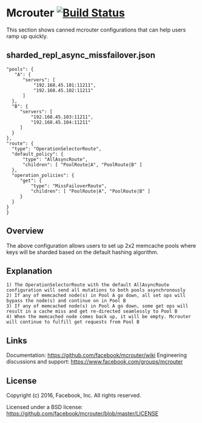 # Mcrouter [![Build Status](https://travis-ci.org/facebook/mcrouter.svg?branch=master)](https://travis-ci.org/facebook/mcrouter)

This section shows canned mcrouter configurations that can help users ramp up quickly.

## sharded_repl_async_missfailover.json

    "pools": {
       "A": {
          "servers": [
              "192.168.45.101:11211",
              "192.168.45.102:11211"
          ]
      },
      "B": {
         "servers": [
             "192.168.45.103:11211",
             "192.168.45.104:11211"
         ]
      }
    },
    "route": {
      "type": "OperationSelectorRoute",
      "default_policy": {
          "type": "AllAsyncRoute",
          "children": [ "PoolRoute|A", "PoolRoute|B" ]
      },
      "operation_policies": {
         "get": {
             "type": "MissFailoverRoute",
             "children": [ "PoolRoute|A", "PoolRoute|B" ]
         }
      }
    }
    }

## Overview
The above configuration allows users to set up 2x2 memcache pools where keys will be sharded based on the default hashing algorithm.

## Explanation
    1) The OperationSelectorRoute with the default AllAsyncRoute configuration will send all mutations to both pools asynchronously
    2) If any of memcached node(s) in Pool A go down, all set ops will bypass the node(s) and continue on in Pool B
    3) If any of memcached node(s) in Pool A go down, some get ops will result in a cache miss and get re-directed seamlessly to Pool B
    4) When the memcached node comes back up, it will be empty. Mcrouter will continue to fulfill get requests from Pool B

## Links

Documentation: https://github.com/facebook/mcrouter/wiki
Engineering discussions and support: https://www.facebook.com/groups/mcrouter

## License

Copyright (c) 2016, Facebook, Inc.
All rights reserved.

Licensed under a BSD license:
https://github.com/facebook/mcrouter/blob/master/LICENSE
